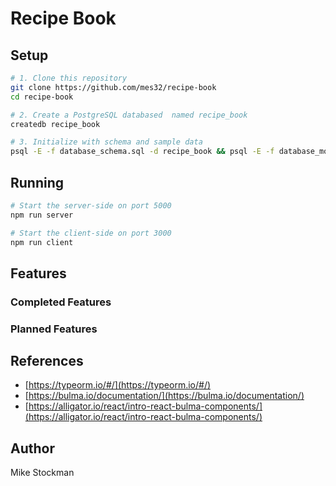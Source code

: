 # Recipe Book

## Setup
```bash
# 1. Clone this repository
git clone https://github.com/mes32/recipe-book
cd recipe-book

# 2. Create a PostgreSQL databased  named recipe_book
createdb recipe_book

# 3. Initialize with schema and sample data
psql -E -f database_schema.sql -d recipe_book && psql -E -f database_mockup.sql -d recipe_book
```

## Running
```bash
# Start the server-side on port 5000
npm run server

# Start the client-side on port 3000
npm run client
```

## Features

### Completed Features


### Planned Features


## References
- [https://typeorm.io/#/](https://typeorm.io/#/)
- [https://bulma.io/documentation/](https://bulma.io/documentation/)
- [https://alligator.io/react/intro-react-bulma-components/](https://alligator.io/react/intro-react-bulma-components/)

## Author
Mike Stockman